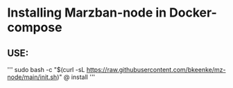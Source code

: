 # Installing Marzban-node in Docker-compose

## USE:
'''
sudo bash -c "$(curl -sL https://raw.githubusercontent.com/bkeenke/mz-node/main/init.sh)" @ install
'''
